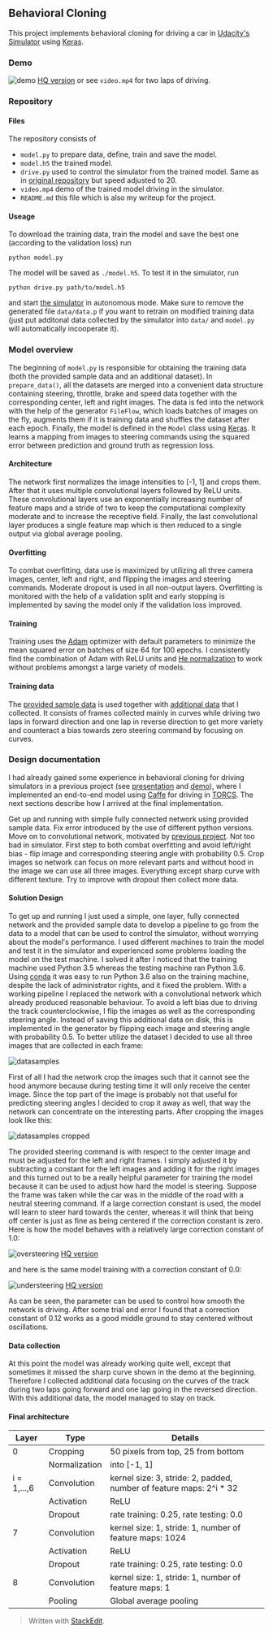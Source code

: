 
## Behavioral Cloning

This project implements behavioral cloning for driving a car in [Udacity's Simulator](https://github.com/udacity/self-driving-car-sim) using [Keras](https://keras.io/). 

### Demo
![demo](https://giant.gfycat.com/HorribleTintedAmphibian.gif)
[HQ version](https://gfycat.com/HorribleTintedAmphibian) or see `video.mp4` for two laps of driving.

### Repository

#### Files
The repository consists of

- `model.py` to prepare data, define, train and save the model.
- `model.h5` the trained model.
- `drive.py` used to control the simulator from the trained model. Same as in [original repository](https://github.com/udacity/CarND-Behavioral-Cloning-P3) but speed adjusted to 20.
- `video.mp4` demo of the trained model driving in the simulator.
- `README.md` this file which is also my writeup for the project.

#### Useage
To download the training data, train the model and save the best one (according to the validation loss) run

    python model.py

The model will be saved as `./model.h5`. To test it in the simulator, run

    python drive.py path/to/model.h5

and start [the simulator](https://github.com/udacity/self-driving-car-sim) in autonomous mode. Make sure to remove the generated file `data/data.p` if you want to retrain on modified training data (just put additonal data collected by the simulator into `data/` and `model.py` will automatically incooperate it).

### Model overview
The beginning of `model.py` is responsible for obtaining the training data (both the provided sample data and an additional dataset). In `prepare_data()`, all the datasets are merged into a convenient data structure containing steering, throttle, brake and speed data together with the corresponding center, left and right images. The data is fed into the network with the help of the generator `FileFlow`, which loads batches of images on the fly, augments them if it is training data and shuffles the dataset after each epoch. Finally, the model is defined in the `Model` class using [Keras](https://keras.io/). It learns a mapping from images to steering commands using the squared error between prediction and ground truth as regression loss.

#### Architecture
The network first normalizes the image intensities to [-1, 1] and crops them. After that it uses multiple convolutional layers followed by ReLU units. These convolutional layers use an exponentially increasing number of feature maps and a stride of two to keep the computational complexity moderate and to increase the receptive field. Finally, the last convolutional layer produces a single feature map which is then reduced to a single output via global average pooling.

#### Overfitting
To combat overfitting, data use is maximized by utilizing all three camera images, center, left and right, and flipping the images and steering commands. Moderate dropout is used in all non-output layers. Overfitting is monitored with the help of a validation split and early stopping is implemented by saving the model only if the validation loss improved.
#### Training
Training uses the [Adam](https://arxiv.org/abs/1412.6980) optimizer with default parameters to minimize the mean squared error on batches of size 64 for 100 epochs. I consistently find the combination of Adam with ReLU units and [He normalization](https://arxiv.org/abs/1502.01852) to work without problems amongst a large variety of models.

#### Training data
The [provided sample data](https://d17h27t6h515a5.cloudfront.net/topher/2016/December/584f6edd_data/data.zip) is used together with [additional data](https://drive.google.com/open?id=0B_2YVqPvaFeTSmtBUDlGcHhTWWc) that I collected. It consists of frames collected mainly in curves while driving two laps in forward direction and one lap in reverse direction to get more variety and counteract a bias towards zero steering command by focusing on curves.

### Design documentation
I had already gained some experience in behavioral cloning for driving simulators in a previous project (see [presentation](https://drive.google.com/file/d/0B_2YVqPvaFeTQjJ1b2I1Q1NLQXc/view?usp=sharing) and [demo](https://gfycat.com/ResponsibleHeavenlyAiredaleterrier)), where I implemented an end-to-end model using [Caffe](http://caffe.berkeleyvision.org/) for driving in [TORCS](http://torcs.sourceforge.net/). The next sections describe how I arrived at the final implementation.

Get up and running with simple fully connected network using provided sample data. Fix error introduced by the use of different python versions. Move on to convolutional network, motivated by [previous project](https://drive.google.com/file/d/0B_2YVqPvaFeTQjJ1b2I1Q1NLQXc/view?usp=sharing). Not too bad in simulator. First step to both combat overfitting and avoid left/right bias - flip image and corresponding steering angle with probability 0.5. Crop images so network can focus on more relevant parts and without hood in the image we can use all three images. Everything except sharp curve with different texture. Try to improve with dropout then collect more data.
#### Solution Design
To get up and running I just used a simple, one layer, fully connected network and the provided sample data to develop a pipeline to go from the data to a model that can be used to control the simulator, without worrying about the model's performance. I used different machines to train the model and test it in the simulator and experienced some problems loading the model on the test machine. I solved it after I noticed that the training machine used Python 3.5 whereas the testing machine ran Python 3.6. Using [conda](https://conda.io/docs/) it was easy to run Python 3.6 also on the training machine, despite the lack of administrator rights, and it fixed the problem.
With a working pipeline I replaced the network with a convolutional network which already produced reasonable behaviour. To avoid a left bias due to driving the track counterclockwise, I flip the images as well as the corresponding steering angle. Instead of saving this additional data on disk, this is implemented in the generator by flipping each image and steering angle with probability 0.5. To better utilize the dataset I decided to use all three images that are collected in each frame:

![datasamples](http://i.imgur.com/IOcDr2q.png)

First of all I had the network crop the images such that it cannot see the hood anymore because during testing time it will only receive the center image. Since the top part of the image is probably not that useful for predicting steering angles I decided to crop it away as well, that way the network can concentrate on the interesting parts. After cropping the images look like this:

![datasamples cropped](http://i.imgur.com/ZnAuoBa.png)

The provided steering command is with respect to the center image and must be adjusted for the left and right frames. I simply adjusted it by subtracting a constant for the left images and adding it for the right images and this turned out to be a really helpful parameter for training the model because it can be used to adjust how hard the model is steering. Suppose the frame was taken while the car was in the middle of the road with a neutral steering command. If a large correction constant is used, the model will learn to steer hard towards the center, whereas it will think that being off center is just as fine as being centered if the correction constant is zero. Here is how the model behaves with a relatively large correction constant of 1.0:

![oversteering](https://giant.gfycat.com/EquatorialGaseousChinesecrocodilelizard.gif)
[HQ version](https://gfycat.com/EquatorialGaseousChinesecrocodilelizard)

and here is the same model training with a correction constant of 0.0:

![understeering](https://giant.gfycat.com/BossyGargantuanIndianrockpython.gif)
[HQ version](https://gfycat.com/BossyGargantuanIndianrockpython)

As can be seen, the parameter can be used to control how smooth the network is driving. After some trial and error I found that a correction constant of 0.12 works as a good middle ground to stay centered without oscillations.

#### Data collection
At this point the model was already working quite well, except that sometimes it missed the sharp curve shown in the demo at the beginning. Therefore I collected additional data focusing on the curves of the track during two laps going forward and one lap going in the reversed direction. With this additional data, the model managed to stay on track.

#### Final architecture

| Layer       | Type                    |         Details                          |
|-------------|-------------------------|------------------------------------------|
| 0           |    Cropping             |   50 pixels from top, 25 from bottom     |
|             |    Normalization        |   into [-1, 1]                           |
| i = 1,...,6 |    Convolution          |   kernel size: 3, stride: 2, padded, number of feature maps: 2^i * 32  |
|             |    Activation           |   ReLU                                   |
|             |    Dropout              |   rate training: 0.25, rate testing: 0.0 |
| 7           |    Convolution          |   kernel size: 1, stride: 1, number of feature maps: 1024  |
|             |    Activation           |   ReLU                                   |
|             |    Dropout              |   rate training: 0.25, rate testing: 0.0 |
| 8           |    Convolution          |   kernel size: 1, stride: 1, number of feature maps: 1  |
|             |    Pooling              |   Global average pooling                 |




> Written with [StackEdit](https://stackedit.io/).